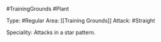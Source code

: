 #TrainingGrounds #Plant

Type: #Regular
Area: [[Training Grounds]]
Attack: #Straight

Speciality: Attacks in a star pattern.